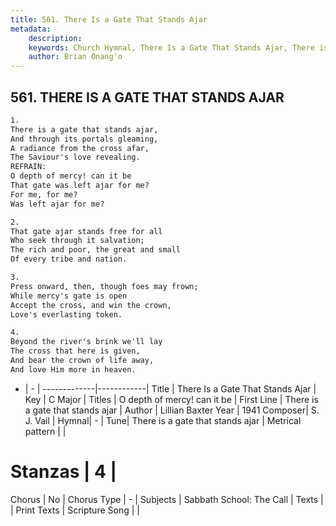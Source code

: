 ```yaml
---
title: 561. There Is a Gate That Stands Ajar
metadata:
    description: 
    keywords: Church Hymnal, There Is a Gate That Stands Ajar, There is a gate that stands ajar, O depth of mercy! can it be
    author: Brian Onang'o
---
```



## 561. THERE IS A GATE THAT STANDS AJAR

```txt
1.
There is a gate that stands ajar, 
And through its portals gleaming, 
A radiance from the cross afar, 
The Saviour's love revealing. 
REFRAIN:
O depth of mercy! can it be 
That gate was left ajar for me? 
For me, for me? 
Was left ajar for me? 

2.
That gate ajar stands free for all 
Who seek through it salvation; 
The rich and poor, the great and small 
Of every tribe and nation. 

3.
Press onward, then, though foes may frown; 
While mercy's gate is open 
Accept the cross, and win the crown, 
Love's everlasting token. 

4.
Beyond the river's brink we'll lay 
The cross that here is given, 
And bear the crown of life away, 
And love Him more in heaven.
```

- |   -  |
-------------|------------|
Title | There Is a Gate That Stands Ajar |
Key | C Major |
Titles | O depth of mercy! can it be |
First Line | There is a gate that stands ajar |
Author | Lillian Baxter
Year | 1941
Composer| S. J. Vail |
Hymnal|  - |
Tune| There is a gate that stands ajar |
Metrical pattern | |
# Stanzas | 4 |
Chorus | No |
Chorus Type | - |
Subjects | Sabbath School: The Call |
Texts |  |
Print Texts | 
Scripture Song |  |
  
